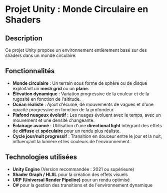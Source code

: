 # Projet Unity : Monde Circulaire en Shaders

## Description

Ce projet Unity propose un environnement entièrement basé sur des shaders dans un monde circulaire.

## Fonctionnalités

- **Monde circulaire** : Un terrain sous forme de sphère ou de disque exploitant un **mesh grid** ou un **plane**.
- **Élévation dynamique** : Variation progressive de la couleur et de la rugosité en fonction de l'altitude.
- **Océan réaliste** : Ajout d'écume, de mouvements de vagues et d'une opacité progressive en fonction de la profondeur.
- **Plafond nuageux évolutif** : Les nuages évoluent avec le temps, avec un mouvement et une densité changeante.
- **Éclairage avancé** : Utilisation d'une **directional light** intégrant des effets de **diffuse** et **spéculaire** pour un rendu plus réaliste.
- **Cycle jour/nuit progressif** : Transition en douceur entre le jour et la nuit, influençant la lumière et les couleurs de l'environnement.

## Technologies utilisées

- **Unity Engine** (Version recommandée : 2021 ou supérieure)
- **Shader Graph / HLSL** pour la création des effets visuels
- **URP (Universal Render Pipeline)** pour un rendu optimisé
- **C#** pour la gestion des transitions et de l'environnement dynamique
